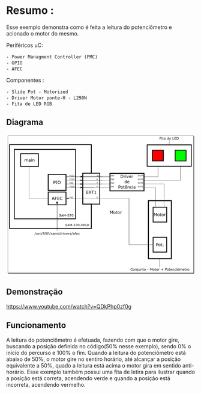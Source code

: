 # Resumo :

Esse exemplo demonstra como é feita a leitura do potenciômetro e acionado o motor do mesmo.

Periféricos uC:

    - Power Managment Controller (PMC)
    - GPIO
    - AFEC
 
Componentes : 

    - Slide Pot - Motorized
    - Driver Motor ponte-H - L298N
    - Fita de LED RGB

## Diagrama

![](Potenciometro_Motorizado.PNG)

## Demonstração

https://www.youtube.com/watch?v=QDkPhp0zf0g

## Funcionamento

A leitura do potenciômetro é efetuada, fazendo com que o motor gire, buscando a posição definida no código(50% nesse exemplo), sendo 0% o início do percurso e 100% o fim.
Quando a leitura do potenciômetro está abaixo de 50%, o motor gire no sentiro horário, até alcançar a posição equivalente a 50%, quado a leitura está acima o motor gira
em sentido anti-horário.
Esse exemplo também possui uma fita de letira para ilustrar quando a posição está correta, acendendo verde e quando a posição está incorreta, acendendo vermelho.
